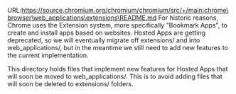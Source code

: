 URL:https://source.chromium.org/chromium/chromium/src/+/main:chrome\browser\web_applications\extensions\README.md
For historic reasons, Chrome uses the Extension system, more specifically
"Bookmark Apps", to create and install apps based on websites. Hosted Apps are
getting deprecated, so we will eventually migrate off extensions/ and into
web_applications/, but in the meantime we still need to add new features to
the current implementation.

This directory holds files that implement new features for Hosted Apps that will
soon be moved to web_applications/. This is to avoid adding files that will soon
be deleted to extensions/ folders.
